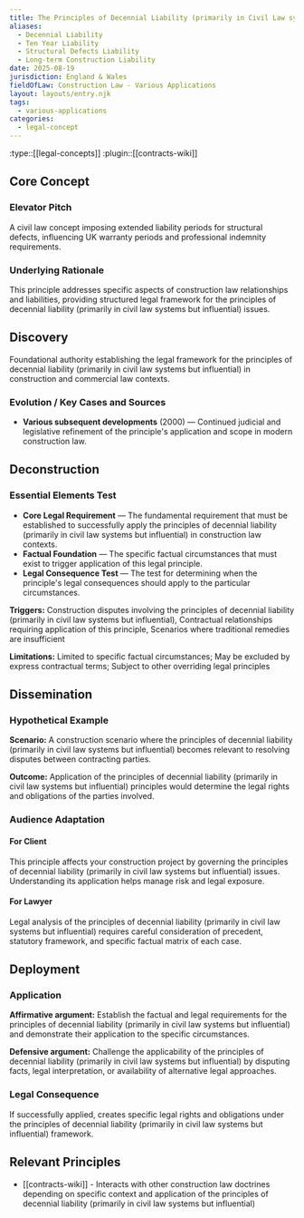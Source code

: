 ```yaml
---
title: The Principles of Decennial Liability (primarily in Civil Law systems but influential)
aliases:
  - Decennial Liability
  - Ten Year Liability
  - Structural Defects Liability
  - Long-term Construction Liability
date: 2025-08-19
jurisdiction: England & Wales
fieldOfLaw: Construction Law - Various Applications
layout: layouts/entry.njk
tags:
  - various-applications
categories:
  - legal-concept
---
```


:type::[[legal-concepts]]
:plugin::[[contracts-wiki]]

## Core Concept

### Elevator Pitch

A civil law concept imposing extended liability periods for structural defects, influencing UK warranty periods and professional indemnity requirements.

### Underlying Rationale

This principle addresses specific aspects of construction law relationships and liabilities, providing structured legal framework for the principles of decennial liability (primarily in civil law systems but influential) issues.

## Discovery

Foundational authority establishing the legal framework for the principles of decennial liability (primarily in civil law systems but influential) in construction and commercial law contexts.

### Evolution / Key Cases and Sources

- **Various subsequent developments** (2000) — Continued judicial and legislative refinement of the principle's application and scope in modern construction law.

## Deconstruction

### Essential Elements Test

- **Core Legal Requirement** — The fundamental requirement that must be established to successfully apply the principles of decennial liability (primarily in civil law systems but influential) in construction law contexts.
- **Factual Foundation** — The specific factual circumstances that must exist to trigger application of this legal principle.
- **Legal Consequence Test** — The test for determining when the principle's legal consequences should apply to the particular circumstances.

**Triggers:** Construction disputes involving the principles of decennial liability (primarily in civil law systems but influential), Contractual relationships requiring application of this principle, Scenarios where traditional remedies are insufficient

**Limitations:** Limited to specific factual circumstances; May be excluded by express contractual terms; Subject to other overriding legal principles

## Dissemination

### Hypothetical Example

**Scenario:** A construction scenario where the principles of decennial liability (primarily in civil law systems but influential) becomes relevant to resolving disputes between contracting parties.

**Outcome:** Application of the principles of decennial liability (primarily in civil law systems but influential) principles would determine the legal rights and obligations of the parties involved.

### Audience Adaptation

#### For Client

This principle affects your construction project by governing the principles of decennial liability (primarily in civil law systems but influential) issues. Understanding its application helps manage risk and legal exposure.

#### For Lawyer

Legal analysis of the principles of decennial liability (primarily in civil law systems but influential) requires careful consideration of precedent, statutory framework, and specific factual matrix of each case.

## Deployment

### Application

**Affirmative argument:** Establish the factual and legal requirements for the principles of decennial liability (primarily in civil law systems but influential) and demonstrate their application to the specific circumstances.

**Defensive argument:** Challenge the applicability of the principles of decennial liability (primarily in civil law systems but influential) by disputing facts, legal interpretation, or availability of alternative legal approaches.

### Legal Consequence

If successfully applied, creates specific legal rights and obligations under the principles of decennial liability (primarily in civil law systems but influential) framework.

## Relevant Principles

- [[contracts-wiki]] - Interacts with other construction law doctrines depending on specific context and application of the principles of decennial liability (primarily in civil law systems but influential)
